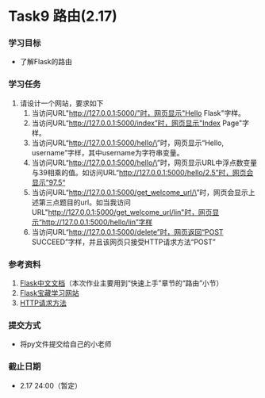 # Task9 路由(2.17)

### 学习目标

- 了解Flask的路由



### 学习任务

1. 请设计一个网站，要求如下
   1. 当访问URL"http://127.0.0.1:5000/"时，网页显示"Hello Flask"字样。
   2. 当访问URL“http://127.0.0.1:5000/index”时，网页显示"Index Page"字样。
   3. 当访问URL“http://127.0.0.1:5000/hello/\<username>”时，网页显示“Hello, username”字样，其中username为字符串变量。
   4. 当访问URL“http://127.0.0.1:5000/hello/\<float>”时，网页显示URL中浮点数变量与39相乘的值。如访问URL“http://127.0.0.1:5000/hello/2.5”时，网页会显示”97.5“
   5. 当访问URL“http://127.0.0.1:5000/get_welcome_url/\<username>”时，网页会显示上述第三点题目的url。如当我访问URL"http://127.0.0.1:5000/get_welcome_url/lin"时，网页显示“http://127.0.0.1:5000/hello/lin”字样
   6. 当访问URL“http://127.0.0.1:5000/delete”时，网页返回“POST SUCCEED”字样，并且该网页只接受HTTP请求方法“POST”



### 参考资料

1. [Flask中文文档](https://dormousehole.readthedocs.io/en/latest/)（本次作业主要用到“快速上手”章节的“路由”小节）
2. [Flask宝藏学习网站](http://www.pythondoc.com/)
3. [HTTP请求方法](https://www.cnblogs.com/weibanggang/p/9454581.html)



### 提交方式

- 将py文件提交给自己的小老师



### 截止日期

- 2.17 24:00（暂定）
